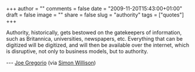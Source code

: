 +++
author = ""
comments = false
date = "2009-11-20T15:43:00+01:00"
draft = false
image = ""
share = false
slug = "authority"
tags = ["quotes"]
+++

Authority, historically, gets bestowed on the gatekeepers of information, such
as Britannica, universities, newspapers, etc. Everything that can be digitized
will be digitized, and will then be available over the internet, which is
disruptive, not only to business models, but to authority.

--- [Joe Gregorio](http://bitworking.org/news/2009/11/authority) (via [Simon
Willison](http://simonwillison.net/2009/Nov/19/joe/))
